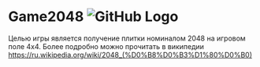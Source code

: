 # Game2048 ![GitHub Logo]( https://icons.iconarchive.com/icons/alecive/flatwoken/256/Apps-2048-icon.png)

Целью игры является получение плитки номиналом 2048 на игровом поле 4х4.
Более подробно можно прочитать в википедии https://ru.wikipedia.org/wiki/2048_(%D0%B8%D0%B3%D1%80%D0%B0)

